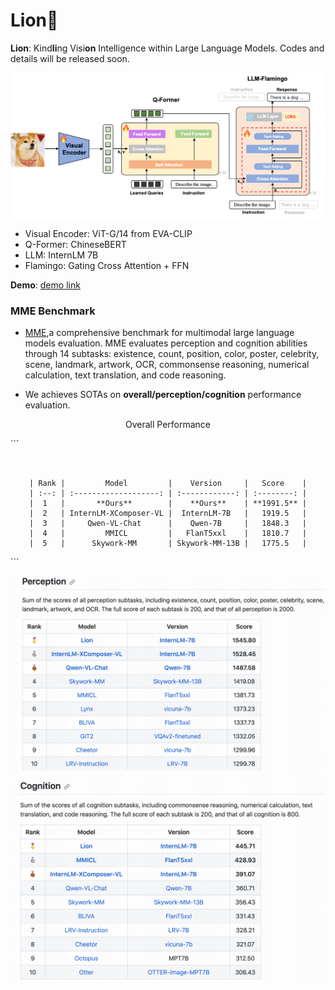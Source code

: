 

# Lion🦁️

**Lion**: Kind**li**ng Visi**on** Intelligence within Large Language Models. Codes and details will be released soon.



![framework](./framework.png)

* Visual Encoder: ViT-G/14 from EVA-CLIP
* Q-Former:  ChineseBERT
* LLM:  InternLM 7B
* Flamingo:  Gating Cross Attention + FFN

**Demo**: <a href="https://0b6b9f4844e3463ee7.gradio.live/">demo link</a>

### MME Benchmark
* [MME](https://github.com/BradyFU/Awesome-Multimodal-Large-Language-Models/tree/Evaluation),a comprehensive benchmark for multimodal large language models evaluation. MME evaluates perception and cognition abilities through 14 subtasks: existence, count, position, color, poster, celebrity, scene, landmark, artwork, OCR, commonsense reasoning, numerical calculation, text translation, and code reasoning. 

* We achieves SOTAs on **overall/perception/cognition** performance evaluation.

  

<p align="center">
Overall Performance
</p>
```
<div align="center">

```


| Rank |         Model         |    Version     |   Score    |
| :--: | :-------------------: | :------------: | :--------: |
|  1   |       **Ours**        |    **Ours**    | **1991.5** |
|  2   | InternLM-XComposer-VL |  InternLM-7B   |   1919.5   |
|  3   |     Qwen-VL-Chat      |    Qwen-7B     |   1848.3   |
|  4   |         MMICL         |   FlanT5xxl    |   1810.7   |
|  5   |      Skywork-MM       | Skywork-MM-13B |   1775.5   |

```

</div>
```


<p align="center">
<img src="evaluation/mme/perception.png" width="600"/>
</p>


<p align="center">
<img src="evaluation/mme/cognition.png" width="600"/>
</p>
